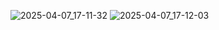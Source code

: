 ![2025-04-07_17-11-32](https://github.com/user-attachments/assets/944da274-a5ad-4a58-8aac-4cafc6cbd196)
![2025-04-07_17-12-03](https://github.com/user-attachments/assets/4befaf87-2385-455e-8bff-fb35655e5232)
